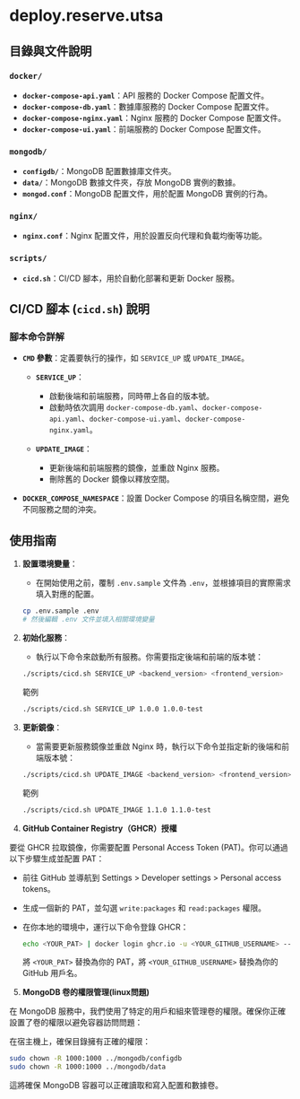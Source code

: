# deploy.reserve.utsa

## 目錄與文件說明

### `docker/`

- **`docker-compose-api.yaml`**：API 服務的 Docker Compose 配置文件。
- **`docker-compose-db.yaml`**：數據庫服務的 Docker Compose 配置文件。
- **`docker-compose-nginx.yaml`**：Nginx 服務的 Docker Compose 配置文件。
- **`docker-compose-ui.yaml`**：前端服務的 Docker Compose 配置文件。

### `mongodb/`

- **`configdb/`**：MongoDB 配置數據庫文件夾。
- **`data/`**：MongoDB 數據文件夾，存放 MongoDB 實例的數據。
- **`mongod.conf`**：MongoDB 配置文件，用於配置 MongoDB 實例的行為。

### `nginx/`

- **`nginx.conf`**：Nginx 配置文件，用於設置反向代理和負載均衡等功能。

### `scripts/`

- **`cicd.sh`**：CI/CD 腳本，用於自動化部署和更新 Docker 服務。

## CI/CD 腳本 (`cicd.sh`) 說明

### 腳本命令詳解

- **`CMD` 參數**：定義要執行的操作，如 `SERVICE_UP` 或 `UPDATE_IMAGE`。
  
  - **`SERVICE_UP`**：
    - 啟動後端和前端服務，同時帶上各自的版本號。
    - 啟動時依次調用 `docker-compose-db.yaml`、`docker-compose-api.yaml`、`docker-compose-ui.yaml`、`docker-compose-nginx.yaml`。
  
  - **`UPDATE_IMAGE`**：
    - 更新後端和前端服務的鏡像，並重啟 Nginx 服務。
    - 刪除舊的 Docker 鏡像以釋放空間。

- **`DOCKER_COMPOSE_NAMESPACE`**：設置 Docker Compose 的項目名稱空間，避免不同服務之間的沖突。

## 使用指南

1. **設置環境變量**：
   - 在開始使用之前，覆制 `.env.sample` 文件為 `.env`，並根據項目的實際需求填入對應的配置。

   ```bash
   cp .env.sample .env
   # 然後編輯 .env 文件並填入相關環境變量
   ```

2. **初始化服務**：
   - 執行以下命令來啟動所有服務。你需要指定後端和前端的版本號：

   ```bash
   ./scripts/cicd.sh SERVICE_UP <backend_version> <frontend_version>
   ```

   範例

   ```bash
   ./scripts/cicd.sh SERVICE_UP 1.0.0 1.0.0-test
   ```

3. **更新鏡像**：
   - 當需要更新服務鏡像並重啟 Nginx 時，執行以下命令並指定新的後端和前端版本號：

   ```bash
   ./scripts/cicd.sh UPDATE_IMAGE <backend_version> <frontend_version>
   ```

   範例

   ```bash
   ./scripts/cicd.sh UPDATE_IMAGE 1.1.0 1.1.0-test
   ```

4. **GitHub Container Registry（GHCR）授權**

要從 GHCR 拉取鏡像，你需要配置 Personal Access Token (PAT)。你可以通過以下步驟生成並配置 PAT：

- 前往 GitHub 並導航到 Settings > Developer settings > Personal access tokens。
- 生成一個新的 PAT，並勾選 `write:packages` 和 `read:packages` 權限。
- 在你本地的環境中，運行以下命令登錄 GHCR：

    ```bash
    echo <YOUR_PAT> | docker login ghcr.io -u <YOUR_GITHUB_USERNAME> --password-stdin
    ```

    將 `<YOUR_PAT>` 替換為你的 PAT，將 `<YOUR_GITHUB_USERNAME>` 替換為你的 GitHub 用戶名。

5. **MongoDB 卷的權限管理(linux問題)**

在 MongoDB 服務中，我們使用了特定的用戶和組來管理卷的權限。確保你正確設置了卷的權限以避免容器訪問問題：

在宿主機上，確保目錄擁有正確的權限：

```bash
sudo chown -R 1000:1000 ../mongodb/configdb
sudo chown -R 1000:1000 ../mongodb/data
```

這將確保 MongoDB 容器可以正確讀取和寫入配置和數據卷。
